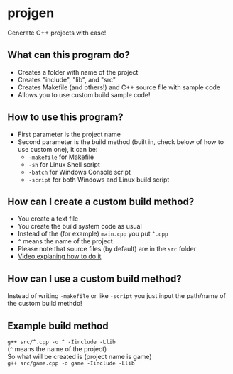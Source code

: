 # projgen
Generate C++ projects with ease!

## What can this program do?<br>
+ Creates a folder with name of the project<br>
+ Creates "include", "lib", and "src"<br>
+ Creates Makefile (and others!) and C++ source file with sample code<br>
+ Allows you to use custom build sample code!

## How to use this program?<br>
+ First parameter is the project name<br>
+ Second parameter is the build method (built in, check below of how to use custom one), it can be:<br>
  - `-makefile` for Makefile
  - `-sh` for Linux Shell script
  - `-batch` for Windows Console script
  - `-script` for both Windows and Linux build script

## How can I create a custom build method?<br>
+ You create a text file
+ You create the build system code as usual
+ Instead of the (for example) `main.cpp` you put `^.cpp`
+ `^` means the name of the project
+ Please note that source files (by default) are in the `src` folder
+ [Video explaning how to do it](https://www.youtube.com/watch?v=76D7_6vsli4&ab_channel=DrFlower)

## How can I use a custom build method?<br>
Instead of writing `-makefile` or like `-script` you just input the path/name of the custom build methdo! <br>

## Example build method<br>
`g++ src/^.cpp -o ^ -Iinclude -Llib`<br>
(`^` means the name of the project)<br>
So what will be created is (project name is game)<br>
`g++ src/game.cpp -o game -Iinclude -Llib`<br>
